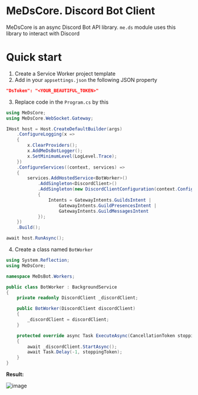 # MeDsCore. Discord Bot Client
MeDsCore is an async Discord Bot API library. `me.ds` module uses this library to interact with Discord

# Quick start
1. Create a Service Worker project template
2. Add in your  `appsettings.json` the following JSON property
```json
"DsToken": "<YOUR_BEAUTIFUL_TOKEN>"
```
3. Replace code in the `Program.cs` by this
```c#
using MeDsCore;
using MeDsCore.WebSocket.Gateway;

IHost host = Host.CreateDefaultBuilder(args)
    .ConfigureLogging(x =>
    {
        x.ClearProviders();
        x.AddMeDsBotLogger();
        x.SetMinimumLevel(LogLevel.Trace);
    })
    .ConfigureServices((context, services) =>
    {
        services.AddHostedService<BotWorker>()            
            .AddSingleton<DiscordClient>()
            .AddSingleton(new DiscordClientConfiguration(context.Configuration["DsToken"])
            {
                Intents = GatewayIntents.GuildsIntent |
                    GatewayIntents.GuildPresencesIntent |
                    GatewayIntents.GuildMessagesIntent
            });
    })
    .Build();

await host.RunAsync();
```
4. Create a class named `BotWorker`
```c#
using System.Reflection;
using MeDsCore;

namespace MeDsBot.Workers;

public class BotWorker : BackgroundService
{
    private readonly DiscordClient _discordClient;

    public BotWorker(DiscordClient discordClient)
    {
        _discordClient = discordClient;       
    }

    protected override async Task ExecuteAsync(CancellationToken stoppingToken)
    {   
        await _discordClient.StartAsync();
        await Task.Delay(-1, stoppingToken);
    }
}
```
**Result:**

![image](https://user-images.githubusercontent.com/69825463/172165744-11555796-6fc2-4fdb-a3a0-383506b494a3.png)

